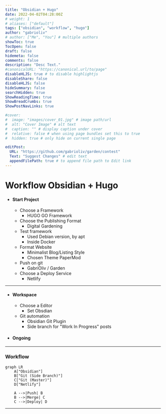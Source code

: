 ```yaml
---
title: "Obsidian + Hugo"
date: 2022-04-02T04:28:00Z
# weight: 1
# aliases: ["default"]
tags: ["obsidian", "workflow", "hugo"]
author: "gabrioliv"
# author: ["Me", "You"] # multiple authors
showToc: true
TocOpen: false
draft: false
hidemeta: false
comments: false
description: "Desc Text."
#canonicalURL: "https://canonical.url/to/page"
disableHLJS: true # to disable highlightjs
disableShare: false
disableHLJS: false
hideSummary: false
searchHidden: true
ShowReadingTime: true
ShowBreadCrumbs: true
ShowPostNavLinks: true

#cover:
#  image: "images/cover_01.jpg" # image path/url
#  alt: "Cover Image" # alt text
#  caption: "" # display caption under cover
#  relative: false # when using page bundles set this to true
#  hidden: true # only hide on current single page

editPost:
  URL: "https://github.com/gabrioliv/garden/contest"
  Text: "Suggest Changes" # edit text
  appendFilePath: true # to append file path to Edit link
---
```


# Workflow Obsidian + Hugo

- #### Start Project
	- Choose a Framework
		- HUGO GO Framework
	- Choose the Publishing Format
		- Digital Gardening
	- Test framework
		- Used Debian version, by apt
		- Inside Docker
	- Format Website
		- Minimalist Blog/Listing Style
		- Chosen Theme PaperMod
	- Push on git
		- GabriOliv / Garden
	- Choose a Deploy Service
		- Netlify

---

- #### Workspace
	- Choose a Editor
		- Set Obsdian 
	- Git automation
		- Obsidian Git Plugin
		- Side branch for "Work In Progress" posts

- #### Ongoing 

---

### Workflow
```mermaid
graph LR
	A["Obsidian"]
	B["Git (Side Branch)"]
	C["Git (Master)"]
	D["Netlify"]

	A -->|Push| B
	B -->|Merge| C
	C -->|Deploy| D
```

---